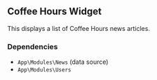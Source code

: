 ## Coffee Hours Widget

This displays a list of Coffee Hours news articles.

### Dependencies

* `App\Modules\News` (data source)
* `App\Modules\Users`

